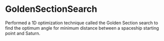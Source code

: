 # GoldenSectionSearch
Performed a 1D optimization technique called the Golden Section search to find the optimum angle for minimum distance between a spaceship starting point and Saturn.
